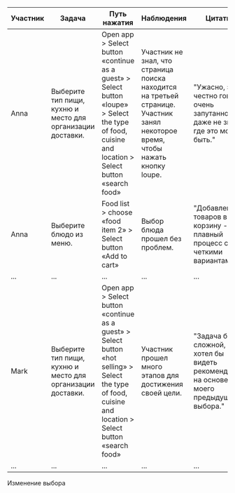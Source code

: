 | Участник | Задача | Путь нажатия | Наблюдения | Цитаты | Завершение задачи |
| --- | --- | --- | --- | --- | --- |
| Anna | Выберите тип пищи, кухню и место для организации доставки. | Open app > Select button «continue as a guest» > Select button «loupe» > Select the type of food, cuisine and location > Select button «search food» | Участник не знал, что страница поиска находится на третьей странице. Участник занял некоторое время, чтобы нажать кнопку loupe. | "Ужасно, это честно говоря очень запутанно, я даже не знаю, где это может быть." | 2 |
| Anna | Выберите блюдо из меню. | Food list > choose «food item 2» > Select button «Add to cart» | Выбор блюда прошел без проблем. | "Добавление товаров в корзину - это плавный процесс с четкими вариантами." | 1 |
| ... | ... | ... | ... | ... | ... |
| Mark | Выберите тип пищи, кухню и место для организации доставки. | Open app > Select button «continue as a guest» > Select button «hot selling» > Select the type of food, cuisine and location > Select button «search food» | Участник прошел много этапов для достижения своей цели. | "Задача была сложной, я хотел бы видеть рекомендации на основе моего предыдущего выбора." | 2 |
| ... | ... | ... | ... | ... | ... |
Изменение выбора